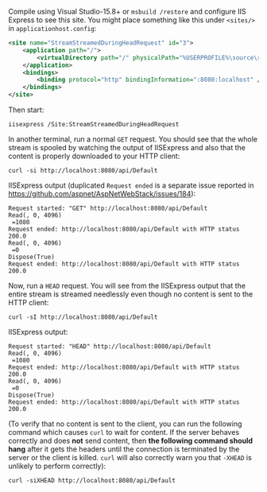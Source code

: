 Compile using Visual Studio-15.8+ or `msbuild /restore` and configure IIS Express to see this site. You might place something like this under `<sites/>` in `applicationhost.config`:

```xml
<site name="StreamStreamedDuringHeadRequest" id="3">
    <application path="/">
        <virtualDirectory path="/" physicalPath="%USERPROFILE%\source\repos\StreamStreamedDuringHeadRequest\StreamStreamedDuringHeadRequest" />
    </application>
    <bindings>
        <binding protocol="http" bindingInformation=":8080:localhost" />
    </bindings>
</site>
```

Then start:

```
iisexpress /Site:StreamStreamedDuringHeadRequest
```

In another terminal, run a normal `GET` request. You should see that the whole stream is spooled by watching the output of IISExpress and also that the content is properly downloaded to your HTTP client:

```
curl -si http://localhost:8080/api/Default
```

IISExpress output (duplicated `Request ended` is a separate issue reported in https://github.com/aspnet/AspNetWebStack/issues/184):

```
Request started: "GET" http://localhost:8080/api/Default
Read(, 0, 4096)
 =1080
Request ended: http://localhost:8080/api/Default with HTTP status 200.0
Read(, 0, 4096)
 =0
Dispose(True)
Request ended: http://localhost:8080/api/Default with HTTP status 200.0
```

Now, run a `HEAD` request. You will see from the IISExpress output that the entire stream is streamed needlessly even though no content is sent to the HTTP client:

```
curl -sI http://localhost:8080/api/Default
```

IISExpress output:

```
Request started: "HEAD" http://localhost:8080/api/Default
Read(, 0, 4096)
 =1080
Request ended: http://localhost:8080/api/Default with HTTP status 200.0
Read(, 0, 4096)
 =0
Dispose(True)
Request ended: http://localhost:8080/api/Default with HTTP status 200.0
```

(To verify that no content is sent to the client, you can run the following command which causes `curl` to wait for content. If the server behaves correctly and does **not** send content, then **the following command should hang** after it gets the headers until the connection is terminated by the server or the client is killed. `curl` will also correctly warn you that `-XHEAD` is unlikely to perform correctly):

```
curl -siXHEAD http://localhost:8080/api/Default
```
